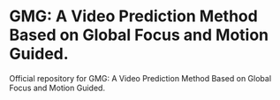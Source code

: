 # GMG: A Video Prediction Method Based on Global  Focus and Motion Guided.
Official repository for GMG: A Video Prediction Method Based on Global  Focus and Motion Guided.
